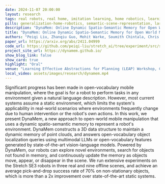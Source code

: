 ```yaml
---
date: 2024-11-07 20:00:00
layout: research 
tags: real robots, real home, imitation learning, home robotics, learning from demonstration, robotics dataset,  robot foundational model, dynamic environments, zero-shot deployment
pills: generalization-home-robotics, semantic-scene-representation, large-pretrained-models
description: "DynaMem: Online Dynamic Spatio-Semantic Memory for Open World Mobile Manipulation"
title: "DynaMem: Online Dynamic Spatio-Semantic Memory for Open World Mobile Manipulation"
authors: "Peiqi Liu, Zhanqiu Guo, Mohit Warke, Soumith Chintala, Chris Paxton, Nur Muhammad Mahi Shafiullah*, Lerrel Pinto*"
paper_url: https://arxiv.org/abs/2411.04999
code_url: https://github.com/peiqi-liu/stretch_ai/tree/experiment/src/stretch/dynav
project_site_url: https://dynamem.github.io/
show_blog_link: false
show_card: true
highlight: "Oral"
venue: "Learning Effective Abstractions for Planning (LEAP) Workshop, CoRL 2024"
local_video: assets/images/research/dynamem.mp4
---
```


Significant progress has been made in open-vocabulary mobile manipulation, where the goal is for a robot to perform tasks in any environment given a natural language description. However, most current systems assume a static environment, which limits the system's applicability in real-world scenarios where environments frequently change due to human intervention or the robot's own actions. In this work, we present DynaMem, a new approach to open-world mobile manipulation that uses a dynamic spatio-semantic memory to represent a robot's environment. DynaMem constructs a 3D data structure to maintain a dynamic memory of point clouds, and answers open-vocabulary object localization queries using multimodal LLMs or open-vocabulary features generated by state-of-the-art vision-language models. Powered by DynaMem, our robots can explore novel environments, search for objects not found in memory, and continuously update the memory as objects move, appear, or disappear in the scene. We run extensive experiments on the Stretch SE3 robots in three real and nine offline scenes, and achieve an average pick-and-drop success rate of 70% on non-stationary objects, which is more than a 2x improvement over state-of-the-art static systems.